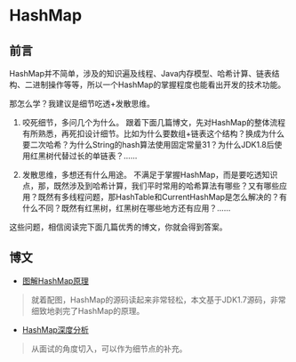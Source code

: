 # HashMap

## 前言

HashMap并不简单，涉及的知识遍及线程、Java内存模型、哈希计算、链表结构、二进制操作等等，所以一个HashMap的掌握程度也能看出开发的技术功能。

那怎么学？我建议是细节吃透+发散思维。

1. 咬死细节，多问几个为什么。
  跟着下面几篇博文，先对HashMap的整体流程有所熟悉，再死扣设计细节。比如为什么要数组+链表这个结构？换成为什么要二次哈希？为什么String的hash算法使用固定常量31？为什么JDK1.8后使用红黑树代替过长的单链表？……
  
2. 发散思维，多想还有什么用途。
  不满足于掌握HashMap，而是要吃透知识点，那，既然涉及到哈希计算，我们平时常用的哈希算法有哪些？又有哪些应用？既然有多线程问题，那HashTable和CurrentHashMap是怎么解决的？有什么不同？既然有红黑树，红黑树在哪些地方还有应用？……

这些问题，相信阅读完下面几篇优秀的博文，你就会得到答案。

## 博文

- [图解HashMap原理](https://www.jianshu.com/p/dde9b12343c1)
> 就着配图，HashMap的源码读起来非常轻松，本文基于JDK1.7源码，非常细致地剥完了HashMap的原理。

- [HashMap深度分析](https://www.jianshu.com/p/8b372f3a195d)
> 从面试的角度切入，可以作为细节点的补充。
